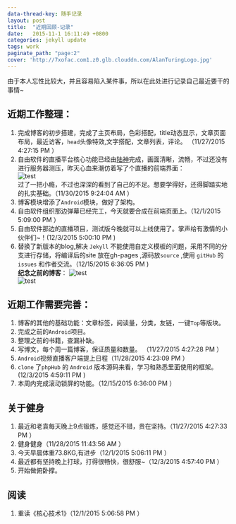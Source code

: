```yaml
---
data-thread-key: 随手记录
layout: post
title:  "近期回顾-记录"
date:   2015-11-1 16:11:49 +0800 
categories: jekyll update
tags: work 
paginate_path: "page:2"
cover: 'http://7xofac.com1.z0.glb.clouddn.com/AlanTuringLogo.jpg'
---
```

由于本人忘性比较大，并且容易陷入某件事，所以在此处进行记录自己最近要干的事情~

近期工作整理：
-------
1. 完成博客的初步搭建，完成了主页布局，色彩搭配，title动态显示，文章页面布局，最近访客，`head`头像特效,文字搭配，文章列表，评论。 （11/27/2015 4:27:15 PM ）
2. 自由软件的直播平台核心功能已经由[陆神](https://ilulu.xyz/)完成，画面清晰，流畅，不过还没有进行服务器测压，昨天心血来潮仿着写了个直播的前端界面：   
![test](http://7xofac.com1.z0.glb.clouddn.com/zhib32.jpg)     
  过了一把小瘾，不过也深深的看到了自己的不足。想要学得好，还得脚踏实地的扎实基础。（11/30/2015 9:24:04 AM ）
3. 博客模块增添了`Android`模块，做好了架构。
4. 自由软件组织那边弹幕已经完工，今天就要合成在前端页面上。（12/1/2015 5:09:00 PM ）
5. 自由软件那边的直播项目，测试版今晚就可以上线使用了。掌声给有激情的小伙伴们~！(12/3/2015 5:00:10 PM )
6. 替换了新版本的blog,解决 `Jekyll` 不能使用自定义模板的问题，采用不同的分支进行存储，将编译后的site 放在gh-pages ,源码放`source`  ,使用 `gitHub` 的 `issues` 和作者交流。（12/15/2015 6:36:05 PM )   
**纪念之前的博客**：
![test](http://7xofac.com1.z0.glb.clouddn.com/oldbBlog.png)  
![test](http://7xofac.com1.z0.glb.clouddn.com/oldbBlog2.jpg)  

近期工作需要完善：
-----------
1. 博客的其他的基础功能：文章标签，阅读量，分类，友链，一键`Top`等版块。
2. 完成之前的`Android`项目。
3. 整理之前的书籍，查漏补缺。
4. 写博文，每个周一篇博客，保证质量和数量。 （11/27/2015 4:27:28 PM ）
5. `Android`视频直播客户端提上日程（11/28/2015 4:23:09 PM ）
6. `clone` 了`phpHub` 的 `Android` 版本源码来看，学习和熟悉里面使用的框架。(12/3/2015 4:59:11 PM )
7. 本周内完成滚动锁屏的功能。（12/15/2015 6:36:00 PM ）

关于健身
----

1. 最近和老袁每天晚上9点锻炼，感觉还不错，贵在坚持。（11/27/2015 4:27:33 PM ）
2. 健身健身（11/28/2015 11:43:56 AM ）
3. 今天早晨体重73.8KG,有进步（12/1/2015 5:06:11 PM ）
4. 最近都有坚持晚上打球，打得很畅快，很舒服~（12/3/2015 4:57:40 PM ）
5. 开始做俯卧撑。

阅读
--
1. 重读《核心技术1》（12/1/2015 5:06:58 PM ）